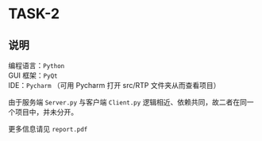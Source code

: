 # TASK-2
## 说明
编程语言：```Python```  
GUI 框架：```PyQt```  
IDE：```Pycharm``` （可用 Pycharm 打开 src/RTP 文件夹从而查看项目）  

由于服务端 ```Server.py``` 与客户端 ```Client.py``` 逻辑相近、依赖共同，故二者在同一个项目中，并未分开。

更多信息请见 ```report.pdf```
